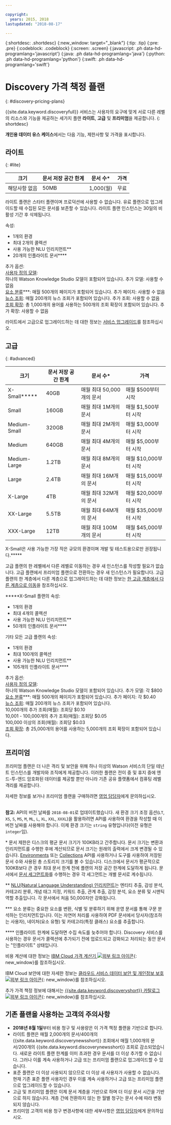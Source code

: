 ```yaml
---

copyright:
  years: 2015, 2018
lastupdated: "2018-08-17"

---
```


{:shortdesc: .shortdesc}
{:new_window: target="_blank"}
{:tip: .tip}
{:pre: .pre}
{:codeblock: .codeblock}
{:screen: .screen}
{:javascript: .ph data-hd-programlang='javascript'}
{:java: .ph data-hd-programlang='java'}
{:python: .ph data-hd-programlang='python'}
{:swift: .ph data-hd-programlang='swift'}

# Discovery 가격 책정 플랜
{: #discovery-pricing-plans}

{{site.data.keyword.discoveryfull}} 서비스는 사용자의 요구에 맞게 서로 다른 레벨의 리소스와 기능을 제공하는 세가지 플랜 **라이트**, **고급** 및 **프리미엄**을 제공합니다.
{: shortdesc}

**개인용 데이터 유스 케이스**에서는 다음 기능, 제한사항 및 가격을 표시합니다.

## 라이트
{: #lite}

크기 | 문서 저장 공간 한계 | 문서 수\* | 가격
------ | ------ | ------ | ------  
해당사항 없음 | 50MB | 1,000(월) | 무료

라이트 플랜은 스타터 플랜이며 프로덕션에 사용할 수 없습니다. 유료 플랜으로 업그레이드할 때 수집된 모든 문서를 보존할 수 있습니다. 라이트 플랜 인스턴스는 30일의 비활성 기간 후 삭제됩니다. 

속성:
- 1개의 환경
- 최대 2개의 콜렉션
- 사용 가능한 NLU 인리치먼트\*\*
- 20개의 인플라이트 문서\*\*\*\* 

추가 옵션:<br> [사용자 정의 모델](/docs/services/discovery/integrate-wks.html#integrating-your-custom-model):<br>
하나의 Watson Knowledge Studio 모델이 포함되어 있습니다. 추가 모델: 사용할 수 없음<br>[요소 분류](/docs/services/discovery/element-classification.html)\*\*\*:
매월 500개의 페이지가 포함되어 있습니다. 추가 페이지: 사용할 수 없음<br>[뉴스 조회](/docs/services/discovery/watson-discovery-news.html):
매월 200개의 뉴스 조회가 포함되어 있습니다. 추가 조회: 사용할 수 없음<br>[조회 확장](/docs/services/discovery/using.html#query-expansion):
총 1,000개의 용어를 사용하는 500개의 조회 확장이 포함되어 있습니다. 추가 확장: 사용할 수 없음

라이트에서 고급으로 업그레이드하는 데 대한 정보는 [서비스 업그레이드](/docs/services/discovery/upgrading.html#service)를 참조하십시오.

## 고급
{: #advanced}

크기 | 문서 저장 공간 한계 | 문서 수\* | 가격
------ | ------ | ------ | ------ 
X-Small\*\*\*\*\* | 40GB | 매월 최대 50,000개의 문서 | 매월 $500부터 시작 
Small | 160GB | 매월 최대 1M개의 문서 | 매월 $1,500부터 시작 
Medium-Small | 320GB | 매월 최대 2M개의 문서 | 매월 $3,000부터 시작 
Medium| 640GB | 매월 최대 4M개의 문서 | 매월 $5,000부터 시작 
Medium-Large | 1.2TB | 매월 최대 8M개의 문서 | 매월 $10,000부터 시작 
Large| 2.4TB | 매월 최대 16M개의 문서 | 매월 $15,000부터 시작 
X-Large| 4TB | 매월 최대 32M개의 문서 | 매월 $20,000부터 시작 
XX-Large | 5.5TB | 매월 최대 64M개의 문서 | 매월 $35,000부터 시작 
XXX-Large | 12TB | 매월 최대 100M개의 문서 | 매월 $45,000부터 시작 

X-Small은 사용 가능한 가장 작은 규모의 환경이며 개발 및 테스트용으로만 권장됩니다.\*\*\*\*\*

고급 플랜의 한 레벨에서 다른 레벨로 이동하는 경우 새 인스턴스를 작성할 필요가 없습니다. 고급 플랜에서 프리미엄 플랜으로 전환하는 경우 새 인스턴스가 필요합니다. 고급 플랜의 한 계층에서 다른 계층으로 업그레이드하는 데 대한 정보는 [한 고급 계층에서 다른 계층으로 이동](/docs/services/discovery/upgrading.html#advanced)을 참조하십시오.

\*\*\*\*\*X-Small 플랜의 속성: 
- 1개의 환경
- 최대 4개의 콜렉션
- 사용 가능한 NLU 인리치먼트\*\*
- 50개의 인플라이트 문서\*\*\*\*

기타 모든 고급 플랜의 속성:
- 1개의 환경
- 최대 100개의 콜렉션
- 사용 가능한 NLU 인리치먼트\*\*
- 105개의 인플라이트 문서\*\*\*\*

추가 옵션:<br> [사용자 정의 모델](/docs/services/discovery/integrate-wks.html#integrating-your-custom-model):<br>
하나의 Watson Knowledge Studio 모델이 포함되어 있습니다. 추가 모델: 각 $800<br>[요소 분류](/docs/services/discovery/element-classification.html)\*\*\*:
매월 500개의 페이지가 포함되어 있습니다. 추가 페이지: 각 $0.40<br>[뉴스 조회](/docs/services/discovery/watson-discovery-news.html):
매월 200개의 뉴스 조회가 포함되어 있습니다.  
10,000개의 추가 조회(매월): 조회당 $0.10<br>
10,001 - 100,000개의 추가 조회(매월): 조회당 $0.05<br>
100,000 이상의 조회(매월): 조회당 $0.03<br>
[조회 확장](/docs/services/discovery/using.html#query-expansion):
총 25,000개의 용어를 사용하는 5,000개의 조회 확장이 포함되어 있습니다.

## 프리미엄
   
프리미엄 플랜은 더 나은 격리 및 보안을 위해 하나 이상의 Watson 서비스의 단일 테넌트 인스턴스를 개발자와 조직에게 제공합니다. 이러한 플랜은 전이 중 및 휴지 중에 엔드-투-엔드 암호화된 데이터를 제공할 뿐만 아니라 기존 공유 플랫폼에서 컴퓨팅 레벨 격리를 제공합니다. 

자세한 정보를 보거나 프리미엄 플랜을 구매하려면 [영업 담당자](https://ibm.biz/contact-wdc-premium)에게 문의하십시오. 
<br>
<br> 

**참고:** API의 버전 날짜를 `2018-08-01`로 업데이트했습니다. 새 환경 크기 조정 옵션(`LT`, `XS`, `S`, `MS`, `M`, `ML`, `L`, `XL`, `XXL`, `XXXL`)을 활용하려면 API를 사용하여 환경을 작성할 때 이 버전 날짜를 사용해야 합니다. 이제 환경 크기는 `string` 유형입니다(이전 유형은 `integer`임).

\* 문서 제한은 디스크의 평균 문서 크기가 100KB라고 간주합니다. 문서 크기는 변환과 인리치먼트를 수행한 후에 계산되므로 문서 크기는 원래의 출력에서 크게 변경될 수 있습니다. [Environments](https://www.ibm.com/watson/developercloud/discovery/api/v1/curl.html?curl#environments-api) 또는 [Collections](https://www.ibm.com/watson/developercloud/discovery/api/v1/curl.html?curl#collections-api) API를 사용하거나 도구를 사용하여 저장된 문서 수와 사용된 총 스토리지 크기를 볼 수 있습니다. 디스크에서 문서가 평균적으로 100KB보다 큰 경우 최대 문서 한계 전에 플랜의 저장 공간 한계에 도달하게 됩니다. 문서에서 [문서 세그먼트화](https://console.bluemix.net/docs/services/discovery/building.html#doc-segmentation)를 수행하는 경우 각 세그먼트는 개별 문서로 계수됩니다.

\*\* [NLU(Natural Language Understanding) 인리치먼트](https://console.bluemix.net/docs/services/discovery/building.html#adding-enrichments)는 엔티티 추출, 감성 분석, 카테고리 분류, 개념 태그 지정, 키워드 추출, 관계 추출, 감정 분석, 요소 분류 및 시맨틱 역할 추출입니다. 각 문서에서 처음 50,000자만 강화됩니다. 

\*\*\* 요소 분류는 중요한 요소를 변환, 식별 및 분류하기 위해 운영 문서를 통해 구문 분석하는 인리치먼트입니다. 이는 자연어 처리를 사용하여 PDF 문서에서 당사자(참조하는 사용자), 네이처(요소 유형) 및 카테고리(특정 클래스) 요소를 추출합니다.

\*\*\*\* 인플라이트 한계에 도달하면 수집 속도를 늦추어야 합니다. Discovery 서비스를 사용하는 경우 문서가 콜렉션에 추가되기 전에 업로드되고 강화되고 처리되는 동안 문서는 "인플라이트" 상태입니다.

비용 계산에 대한 정보는 [IBM Cloud 가격 계산기 ![외부 링크 아이콘](../../icons/launch-glyph.svg "외부 링크 아이콘")](https://console.bluemix.net/pricing/platform/watson){: new_window}를 참조하십시오.

IBM Cloud 보안에 대한 자세한 정보는 [클라우드 서비스 데이터 보안 및 개인정보 보호 ![외부 링크 아이콘](../../icons/launch-glyph.svg "외부 링크 아이콘")](https://www.ibm.com/software/sla/sladb.nsf/sla/csdsp?OpenDocument){: new_window}를 참조하십시오.

추가 가격 책정 정보에 대해서는 [{{site.data.keyword.discoveryshort}} 카탈로그 ![외부 링크 아이콘](../../icons/launch-glyph.svg "외부 링크 아이콘")](https://console.bluemix.net/catalog/services/discovery){: new_window}를 참조하십시오.

## 기존 플랜을 사용하는 고객의 주의사항

- **2018년 8월 1일**부터 비용 청구 및 사용량은 이 가격 책정 플랜을 기반으로 합니다.
- 라이트 플랜은 매월 2,000개의 문서/400개의 {{site.data.keyword.discoverynewsshort}} 조회에서 매월 1,000개의 문서/200개의 {{site.data.keyword.discoverynewsshort}} 조회로 감소되었습니다. 새로운 라이트 플랜 한계를 이미 초과한 경우 문서를 더 이상 추가할 수 없습니다. 그러나 이를 계속 사용하거나 고급 또는 프리미엄 플랜으로 업그레이드할 수 있습니다.
- 표준 플랜은 더 이상 사용되지 않으므로 더 이상 새 사용자가 사용할 수 없습니다. 현재 기존 표준 플랜 사용자인 경우 이를 계속 사용하거나 고급 또는 프리미엄 플랜으로 업그레이드할 수 있습니다.
- 고급 및 프리미엄 플랜은 이제 문서 계층을 기반으로 하며 더 이상 문서 시간을 기반으로 하지 않습니다. 계층 간에 전환하지 않는 한 월별 청구는 문서 수에 따라 변동되지 않습니다.
- 프리미엄 고객의 비용 청구 변경사항에 대한 세부사항은 [영업 담당자](https://ibm.biz/contact-wdc-premium)에게 문의하십시오.	
